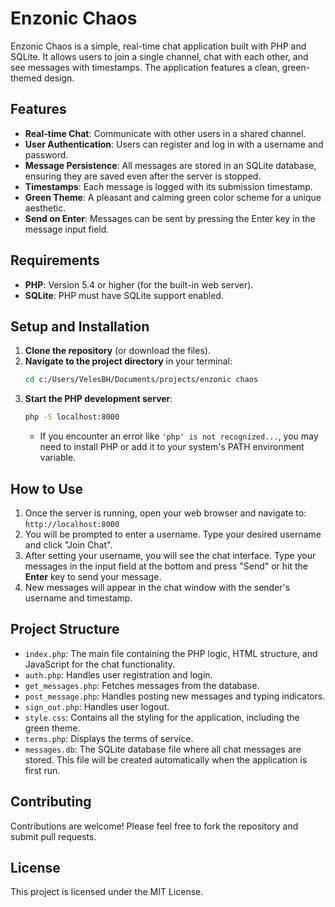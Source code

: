 # Enzonic Chaos

Enzonic Chaos is a simple, real-time chat application built with PHP and SQLite. It allows users to join a single channel, chat with each other, and see messages with timestamps. The application features a clean, green-themed design.

## Features

*   **Real-time Chat**: Communicate with other users in a shared channel.
*   **User Authentication**: Users can register and log in with a username and password.
*   **Message Persistence**: All messages are stored in an SQLite database, ensuring they are saved even after the server is stopped.
*   **Timestamps**: Each message is logged with its submission timestamp.
*   **Green Theme**: A pleasant and calming green color scheme for a unique aesthetic.
*   **Send on Enter**: Messages can be sent by pressing the Enter key in the message input field.

## Requirements

*   **PHP**: Version 5.4 or higher (for the built-in web server).
*   **SQLite**: PHP must have SQLite support enabled.

## Setup and Installation

1.  **Clone the repository** (or download the files).
2.  **Navigate to the project directory** in your terminal:
    ```bash
    cd c:/Users/VelesBH/Documents/projects/enzonic chaos
    ```
3.  **Start the PHP development server**:
    ```bash
    php -S localhost:8000
    ```
    *   If you encounter an error like `'php' is not recognized...`, you may need to install PHP or add it to your system's PATH environment variable.

## How to Use

1.  Once the server is running, open your web browser and navigate to:
    `http://localhost:8000`
2.  You will be prompted to enter a username. Type your desired username and click "Join Chat".
3.  After setting your username, you will see the chat interface. Type your messages in the input field at the bottom and press "Send" or hit the **Enter** key to send your message.
4.  New messages will appear in the chat window with the sender's username and timestamp.

## Project Structure

*   `index.php`: The main file containing the PHP logic, HTML structure, and JavaScript for the chat functionality.
*   `auth.php`: Handles user registration and login.
*   `get_messages.php`: Fetches messages from the database.
*   `post_message.php`: Handles posting new messages and typing indicators.
*   `sign_out.php`: Handles user logout.
*   `style.css`: Contains all the styling for the application, including the green theme.
*   `terms.php`: Displays the terms of service.
*   `messages.db`: The SQLite database file where all chat messages are stored. This file will be created automatically when the application is first run.

## Contributing

Contributions are welcome! Please feel free to fork the repository and submit pull requests.

## License

This project is licensed under the MIT License.
